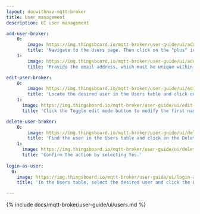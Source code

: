 ```yaml
---
layout: docwithnav-mqtt-broker
title: User management
description: UI user management

add-user-broker:
    0:
        image: https://img.thingsboard.io/mqtt-broker/user-guide/ui/add-user-broker-1.png
        title: 'Navigate to the Users page. Then click on the "plus" icon in the top right corner;'
    1:
        image: https://img.thingsboard.io/mqtt-broker/user-guide/ui/add-user-broker-2.png
        title: 'Provide the email address, which must be unique within the system. The fields for first name, last name, and description are optional. Click "Add" to create the user.'

edit-user-broker:
    0:
        image: https://img.thingsboard.io/mqtt-broker/user-guide/ui/edit-user-broker-1.png
        title: 'Locate the desired user in the Users table and click on the corresponding row.'
    1:
      image: https://img.thingsboard.io/mqtt-broker/user-guide/ui/edit-user-broker-2.png
      title: 'Click the Toggle edit mode button to modify the first name, last name, or description.'

delete-user-broker:
    0:
        image: https://img.thingsboard.io/mqtt-broker/user-guide/ui/delete-user-broker-1.png
        title: 'Find the user in the Users table and click on the Delete button.'
    1:
      image: https://img.thingsboard.io/mqtt-broker/user-guide/ui/delete-user-broker-2.png
      title: 'Confirm the action by selecting Yes.'
      
login-as-user:
  0:
    image: https://img.thingsboard.io/mqtt-broker/user-guide/ui/login-as-user.png
    title: 'In the Users table, select the desired user and click the Login button to proceed.'

---
```


{% include docs/mqtt-broker/user-guide/ui/users.md %}
